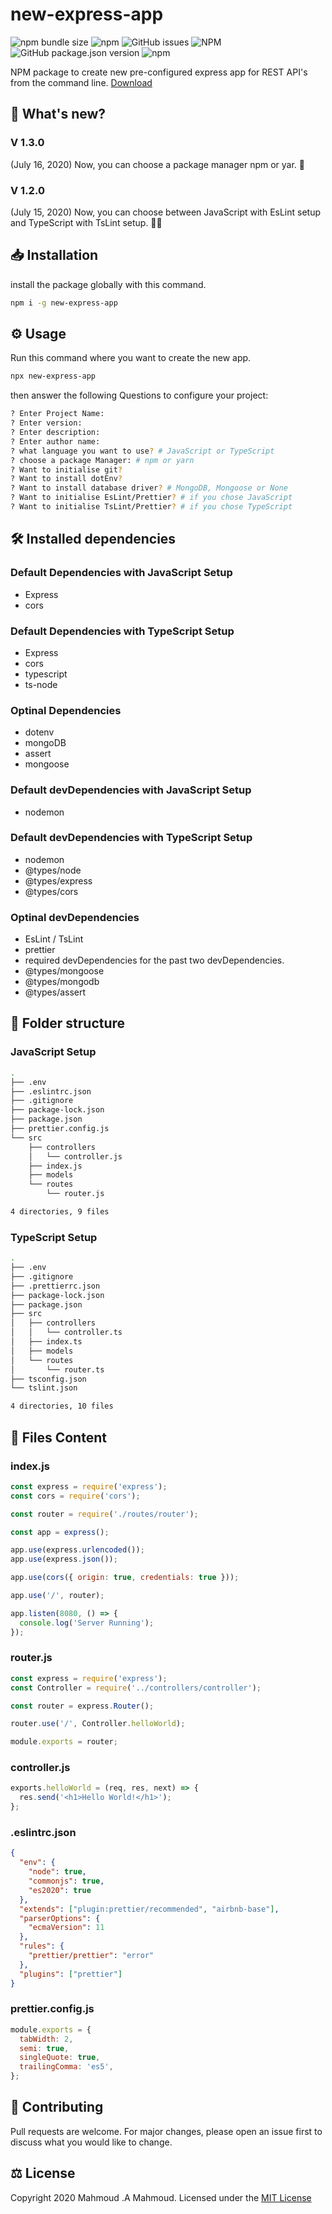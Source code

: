 # new-express-app

![npm bundle size](https://img.shields.io/bundlephobia/min/new-express-app?label=package%20size) ![npm](https://img.shields.io/npm/dt/new-express-app) ![GitHub issues](https://img.shields.io/github/issues/uptotec/new-express-app) ![NPM](https://img.shields.io/npm/l/new-express-app) ![GitHub package.json version](https://img.shields.io/github/package-json/v/uptotec/new-express-app?label=GitHub%20version) ![npm](https://img.shields.io/npm/v/new-express-app)

NPM package to create new pre-configured express app for REST API's from the command line. [Download](https://www.npmjs.com/package/new-express-app)

## 🎉 What's new?

### V 1.3.0

(July 16, 2020) Now, you can choose a package manager npm or yar. 💖

### V 1.2.0

(July 15, 2020) Now, you can choose between JavaScript with EsLint setup and TypeScript with TsLint setup. 🎉🎆

## 📥 Installation

install the package globally with this command.

```bash
npm i -g new-express-app
```

## ⚙️ Usage

Run this command where you want to create the new app.

```bash
npx new-express-app
```

then answer the following Questions to configure your project:

```bash
? Enter Project Name:
? Enter version:
? Enter description:
? Enter author name:
? what language you want to use? # JavaScript or TypeScript
? choose a package Manager: # npm or yarn
? Want to initialise git?
? Want to install dotEnv?
? Want to install database driver? # MongoDB, Mongoose or None
? Want to initialise EsLint/Prettier? # if you chose JavaScript
? Want to initialise TsLint/Prettier? # if you chose TypeScript
```

## 🛠 Installed dependencies

### Default Dependencies with JavaScript Setup

- Express
- cors

### Default Dependencies with TypeScript Setup

- Express
- cors
- typescript
- ts-node

### Optinal Dependencies

- dotenv
- mongoDB
- assert
- mongoose

### Default devDependencies with JavaScript Setup

- nodemon

### Default devDependencies with TypeScript Setup

- nodemon
- @types/node
- @types/express
- @types/cors

### Optinal devDependencies

- EsLint / TsLint
- prettier
- required devDependencies for the past two devDependencies.
- @types/mongoose
- @types/mongodb
- @types/assert

## 📁 Folder structure

### JavaScript Setup

```bash
.
├── .env
├── .eslintrc.json
├── .gitignore
├── package-lock.json
├── package.json
├── prettier.config.js
└── src
    ├── controllers
    │   └── controller.js
    ├── index.js
    ├── models
    └── routes
        └── router.js

4 directories, 9 files
```

### TypeScript Setup

```bash
.
├── .env
├── .gitignore
├── .prettierrc.json
├── package-lock.json
├── package.json
├── src
│   ├── controllers
│   │   └── controller.ts
│   ├── index.ts
│   ├── models
│   └── routes
│       └── router.ts
├── tsconfig.json
└── tslint.json

4 directories, 10 files
```

## 📄 Files Content

### index.js

```javascript
const express = require('express');
const cors = require('cors');

const router = require('./routes/router');

const app = express();

app.use(express.urlencoded());
app.use(express.json());

app.use(cors({ origin: true, credentials: true }));

app.use('/', router);

app.listen(8080, () => {
  console.log('Server Running');
});
```

### router.js

```javascript
const express = require('express');
const Controller = require('../controllers/controller');

const router = express.Router();

router.use('/', Controller.helloWorld);

module.exports = router;
```

### controller.js

```javascript
exports.helloWorld = (req, res, next) => {
  res.send('<h1>Hello World!</h1>');
};
```

### .eslintrc.json

```json
{
  "env": {
    "node": true,
    "commonjs": true,
    "es2020": true
  },
  "extends": ["plugin:prettier/recommended", "airbnb-base"],
  "parserOptions": {
    "ecmaVersion": 11
  },
  "rules": {
    "prettier/prettier": "error"
  },
  "plugins": ["prettier"]
}
```

### prettier.config.js

```javascript
module.exports = {
  tabWidth: 2,
  semi: true,
  singleQuote: true,
  trailingComma: 'es5',
};
```

## 🦾 Contributing

Pull requests are welcome. For major changes, please open an issue first to discuss what you would like to change.

## ⚖ License

Copyright 2020 Mahmoud .A Mahmoud. Licensed under the [MIT License](https://choosealicense.com/licenses/mit/)
